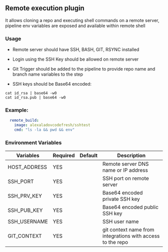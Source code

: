 
## Remote execution plugin

It allows cloning a repo and executing shell commands on a remote server, pipeline env variables are exposed and available within remote shell

### Usage
 
 * Remote server should have SSH, BASH, GIT, RSYNC installed
 
 * Login using the SSH Key should be allowed on remote server
 
 * Git Trigger should be added to the pipeline to provide repo name and branch name variables to the step
 
 * SSH keys should be Base64 encoded:
 ```
 cat id_rsa | base64 -w0
 cat id_rsa.pub | base64 -w0
 ```
 
### Example:

```yaml
  remote_build:
    image: alexaladovcodefresh/sshtest
    cmd: "ls -la && pwd && env"
```

### Environment Variables

| Variables      | Required | Default | Description                                                                             |
|----------------|----------|---------|----------------------------------------------------------------------------------------|
| HOST_ADDRESS     | YES      |         | Remote server DNS name or IP address                                                |
| SSH_PORT   | YES      |         | SSH port on remote server                                                                 |
| SSH_PRV_KEY   | YES      |         | Base64 encoded private SSH key                              |
| SSH_PUB_KEY      | YES       |         | Base64 encoded public SSH key                                         |
| SSH_USERNAME  | YES       |         | SSH user name                                                        |  
| GIT_CONTEXT   | YES  |             | git context name from integrations with access to the repo
